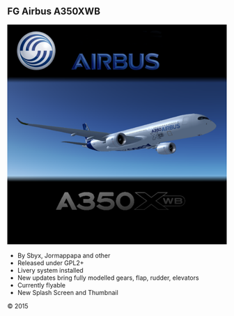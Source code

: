 FG Airbus A350XWB
-----------------

![Image](https://github.com/FGMEMBERS/A350XWB/blob/master/Splashs/splash.png)

* By Sbyx, Jormappapa and other
* Released under GPL2+
* Livery system installed
* New updates bring fully modelled gears, flap, rudder, elevators
* Currently flyable
* New Splash Screen and Thumbnail

:copyright: 2015

